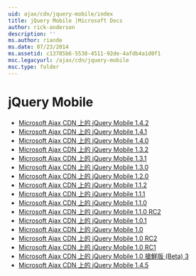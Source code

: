 ```yaml
---
uid: ajax/cdn/jquery-mobile/index
title: jQuery Mobile |Microsoft Docs
author: rick-anderson
description: ''
ms.author: riande
ms.date: 07/23/2014
ms.assetid: c13785b6-5538-4511-92de-4afdb4a1d0f1
msc.legacyurl: /ajax/cdn/jquery-mobile
msc.type: folder
---
```

<a name="jquery-mobile"></a>jQuery Mobile
====================
- [Microsoft Ajax CDN 上的 jQuery Mobile 1.4.2](cdnjquerymobile142.md)
- [Microsoft Ajax CDN 上的 jQuery Mobile 1.4.1](cdnjquerymobile141.md)
- [Microsoft Ajax CDN 上的 jQuery Mobile 1.4.0](cdnjquerymobile140.md)
- [Microsoft Ajax CDN 上的 jQuery Mobile 1.3.2](cdnjquerymobile132.md)
- [Microsoft Ajax CDN 上的 jQuery Mobile 1.3.1](cdnjquerymobile131.md)
- [Microsoft Ajax CDN 上的 jQuery Mobile 1.3.0](cdnjquerymobile130.md)
- [Microsoft Ajax CDN 上的 jQuery Mobile 1.2.0](cdnjquerymobile120.md)
- [Microsoft Ajax CDN 上的 jQuery Mobile 1.1.2](cdnjquerymobile112.md)
- [Microsoft Ajax CDN 上的 jQuery Mobile 1.1.1](cdnjquerymobile111.md)
- [Microsoft Ajax CDN 上的 jQuery Mobile 1.1.0](cdnjquerymobile110.md)
- [Microsoft Ajax CDN 上的 jQuery Mobile 1.1.0 RC2](cdnjquerymobile110rc2.md)
- [Microsoft Ajax CDN 上的 jQuery Mobile 1.0.1](cdnjquerymobile101.md)
- [Microsoft Ajax CDN 上的 jQuery Mobile 1.0](cdnjquerymobile10.md)
- [Microsoft Ajax CDN 上的 jQuery Mobile 1.0 RC2](cdnjquerymobile10rc2.md)
- [Microsoft Ajax CDN 上的 jQuery Mobile 1.0 RC1](cdnjquerymobile10rc1.md)
- [Microsoft Ajax CDN 上的 jQuery Mobile 1.0 搶鮮版 (Beta) 3](cdnjquerymobile10b3.md)
- [Microsoft Ajax CDN 上的 jQuery Mobile 1.4.5](cdnjquerymobile145.md)
